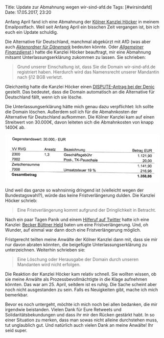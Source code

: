 Title: Update zur Abmahnung wegen wir-sind-afd.de
Tags: [#wirsindafd]
Date: 17.05.2017, 23:20

Anfang April fand ich eine Abmahnung der [Kölner Kanzlei Höcker](http://www.hoecker.eu) in meinem Emailpostfach. Weil seit Anfang April ein bisschen Zeit vergangen ist, bin ich euch ein Update schuldig.

Die Alternative für Deutschland, manchmal abgekürzt mit AfD (was aber auch *[Aktenordner für Dänemark](https://encrypted.google.com/search?hl=de&q=aktenordner+für+dänemark)* bedeuten könnte. Oder *[Allgemeiner Finanzdienst](/img/IMG_129_Allgemeiner_Finanzdienst.png)*.) hatte die Kanzlei Höcker beauftragt, mir eine Abmahnung mitsamt Unterlassungserklärung zukommen zu lassen. Sie schrieben:

> Grund unserer Einschaltung ist, dass Sie die Domain wir-sind-afd.de registriert haben. Hierdurch wird das Namensrecht unserer Mandantin nach §12 BGB verletzt.

Gleichzeitig hatte die Kanzlei Höcker einen [DISPUTE-Antrag bei der Denic](https://www.denic.de/service/dispute/) gestellt. Das bedeutet, dass die Domain automatisch an die Alternative für Deutschland fällt, wenn ich sie lösche.

Die Unterlassungserklärung hätte mich genau dazu verpflichtet: Ich sollte die Domain löschen. Außerdem soll ich für die Abmahnkosten der Alternative für Deutschland aufkommen. Die Kölner Kanzlei kam auf einen Streitwert von 30.000€, davon leiteten sich die Abmahnkosten von knapp 1400€ ab.

![Screenshot der Abmahnkosten](/img/IMG_128_AfD_Abhmahnung.png)

Und weil das ganze so wahnsinnig dringend ist (vielleicht wegen der Bundestagswahl?), würde das keine Fristverlängerung dulden. Die Kanzlei Höcker schrieb:

> Eine Fristverlängerung kommt aufgrund der Dringlichkeit in Betracht.

Nach ein paar Tagen Panik und einem [Hilferuf auf Twitter](https://twitter.com/zeitschlag/status/849674082689929216) hatte ich eine Kanzlei: [Becker Büttner Held](http://www.beckerbuettnerheld.de/de/) baten um eine Fristverlängerung. Und, oh Wunder, auf einmal war dann doch eine Fristverlängerung möglich.

Fristgerecht teilten meine Anwälte der Kölner Kanzlei dann mit, dass sie mir nur davon abraten könnten, die beigefügte Unterlassungserklärung zu unterzeichnen. Weiterhin schrieben sie:

> Eine Löschung oder Herausgabe der Domain durch unseren Mandanten wird nicht erfolgen.

Die Reaktion der Kanzlei Höcker kam relativ schnell. Sie wollten wissen, ob sie meine Anwälte als Prozessbevollmächtigte in die Klage aufnehmen könnten. Das war am 25. April, seitdem ist es ruhig. Die Sache scheint aber noch nicht ausgestanden zu sein. Falls es Neuigkeiten gibt, mache ich mich bemerkbar.

Bevor es noch untergeht, möchte ich mich noch bei allen bedanken, die mir irgendwie beistanden. Vielen Dank für Eure Retweets und Solidaritätsbekundungen und dass ihr mir den Rücken gestärkt habt. In so einer Situation zu merken, dass man sowas nicht alleine durchstehen muss, tut unglaublich gut. Und natürlich auch vielen Dank an meine Anwälte! Ihr seid super.